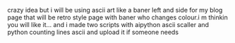 crazy idea but i will be using ascii art like a baner left and side for my blog page
that will be retro style page with baner who changes colour.i m thinkin you will like it...
and i made two scripts with aipython ascii scaller and python counting lines ascii and upload it if someone needs
